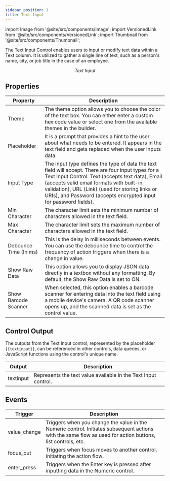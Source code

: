 ```yaml
---
sidebar_position: 1
title: Text Input
---
```


import Image from '@site/src/components/Image';
import VersionedLink from '@site/src/components/VersionedLink';
import Thumbnail from '@site/src/components/Thumbnail';

The Text Input Control enables users to input or modify text data within a Text column. It is utilized to gather a single line of text, such as a person's name, city, or job title in the case of an employee.

<figure>
  <Thumbnail src="/img/reference/controls/textinput/preview.jpeg" alt="Text Input" />
  <figcaption align = "center"><i>Text Input</i></figcaption>
</figure>


## Properties 

| Property             | Description                                                                                                                                                                                                                                                                                                           |
|----------------------|-----------------------------------------------------------------------------------------------------------------------------------------------------------------------------------------------------------------------------------------------------------------------------------------------------------------------|
| Theme                | The theme option allows you to choose the color of the text box. You can either enter a custom hex code value or select one from the available themes in the builder.                                                                                                                                                   |
| Placeholder          | It is a prompt that provides a hint to the user about what needs to be entered. It appears in the text field and gets replaced when the user inputs data.                                                                                                                                                             |
| Input Type           | The input type defines the type of data the text field will accept. There are four input types for a Text Input Control: Text (accepts text data), Email (accepts valid email formats with built-in validation), URL (Link) (used for storing links or URIs), and Password (accepts encrypted input for password fields). |
| Min Character        | The character limit sets the minimum number of characters allowed in the text field.                                                                                                                                                                                                                                |
| Max Character        | The character limit sets the maximum number of characters allowed in the text field.                                                                                                                                                                                                                                |
| Debounce Time (In ms)| This is the delay in milliseconds between events. You can use the debounce time to control the frequency of action triggers when there is a change in value.                                                                                                                                                       |
| Show Raw Data        | This option allows you to display JSON data directly in a textbox without any formatting. By default, the Show Raw Data is set to ON.                                                                                                                                                                                |
| Show Barcode Scanner | When selected, this option enables a barcode scanner for entering data into the text field using a mobile device's camera. A QR code scanner opens up, and the scanned data is set as the control value.                                                                                                            |


## Control Output

The outputs from the Text Input control, represented by the placeholder `{{textinput}}`, can be referenced in other controls, data queries, or JavaScript functions using the control's unique name.

| Output       | Description                                                                                                  |
|--------------|--------------------------------------------------------------------------------------------------------------|
| textinput    | Represents the text value available in the Text Input control.                        |

## Events

| Trigger      | Description                                                                                                                                                    |
|--------------|----------------------------------------------------------------------------------------------------------------------------------------------------------------|
| value_change | Triggers when you change the value in the Numeric control. Initiates subsequent actions with the same flow as used for action buttons, list controls, etc.  |
| focus_out    | Triggers when focus moves to another control, initiating the action flow.                                                                                     |
| enter_press  | Triggers when the Enter key is pressed after inputting data in the Numeric control.                                                                           |